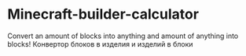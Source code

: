 # Minecraft-builder-calculator
Convert an amount of blocks into anything and amount of anything into blocks!
Конвертор блоков в изделия и изделий в блоки
